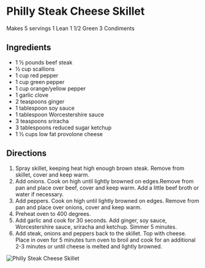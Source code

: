 # Philly Steak Cheese Skillet
Makes 5 servings
1 Lean
1 1/2 Green
3 Condiments

## Ingredients
* 1 ½ pounds beef steak
* ½ cup scallions 
* 1 cup red pepper 
* 1 cup green pepper 
* 1 cup orange/yellow pepper 
* 1 garlic clove 
* 2 teaspoons ginger 
* 1 tablespoon soy sauce 
* 1 tablespoon Worcestershire sauce 
* 3 teaspoons sriracha 
* 3 tablespoons reduced sugar ketchup 
* 1 ½ cups low fat provolone cheese 

## 

## Directions
1. Spray skillet, keeping heat high enough brown steak. Remove from skillet, cover and keep warm. 
2. Add onions. Cook on high until lightly browned on edges.Remove from pan and place over beef, cover and keep warm. Add a little beef broth or water if necessary.
3. Add peppers. Cook on high until lightly browned on edges. Remove from pan and place over onions, cover and keep warm. 
4. Preheat oven to 400 degrees. 
5. Add garlic and cook for 30 seconds. Add ginger, soy sauce, Worcestershire sauce, sriracha and ketchup. Simmer 5 minutes. 
6. Add steak, onions and peppers back to the skillet. Top with cheese. Place in oven for 5 minutes turn oven to broil and cook for an additional 2-3 minutes or until cheese is melted and lightly browned.

![Philly Steak Cheese Skillet](/images/Philly%20Steak%20Cheese%20Skillet.png)

